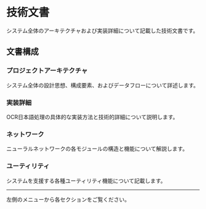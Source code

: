 # 技術文書

システム全体のアーキテクチャおよび実装詳細について記載した技術文書です。

## 文書構成

### プロジェクトアーキテクチャ
システム全体の設計思想、構成要素、およびデータフローについて詳述します。

### 実装詳細
OCR日本語処理の具体的な実装方法と技術的詳細について説明します。

### ネットワーク
ニューラルネットワークの各モジュールの構造と機能について解説します。

### ユーティリティ
システムを支援する各種ユーティリティ機能について記載します。

---

左側のメニューから各セクションをご覧ください。 
